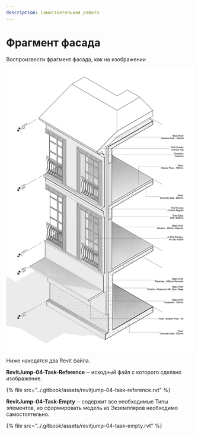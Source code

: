 ```yaml
---
description: Самостоятельная работа
---
```


# Фрагмент фасада

Воспроизвести фрагмент фасада, как на изображении

![](../.gitbook/assets/unit_04.png)

Ниже находятся два Revit файла.

**RevitJump-04-Task-Reference** **─** исходный файл с которого сделано изображение.

{% file src="../.gitbook/assets/revitjump-04-task-reference.rvt" %}

**RevitJump-04-Task-Empty** ─ содержит все необходимые Типы элементов, но сформировать модель из Экземпляров необходимо самостоятельно.

{% file src="../.gitbook/assets/revitjump-04-task-empty.rvt" %}

